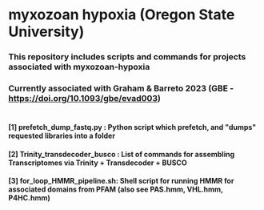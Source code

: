 # myxozoan hypoxia (Oregon State University)
### This repository includes scripts and commands for projects associated with myxozoan-hypoxia
### Currently associated with Graham & Barreto 2023 (GBE - https://doi.org/10.1093/gbe/evad003)
#
#### [1] prefetch_dump_fastq.py : Python script which prefetch, and "dumps" requested libraries into a folder
#### [2] Trinity_transdecoder_busco : List of commands for assembling Transcriptomes via Trinity + Transdecoder + BUSCO
#### [3] for_loop_HMMR_pipeline.sh: Shell script for running HMMR for associated domains from PFAM (also see PAS.hmm, VHL.hmm, P4HC.hmm)

